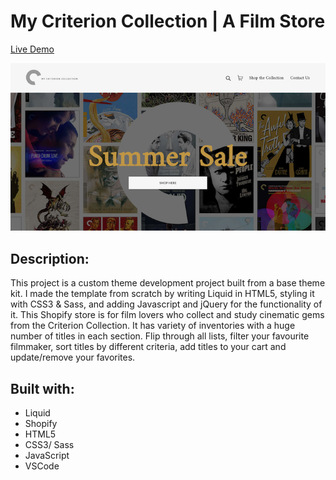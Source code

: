 # My Criterion Collection | A Film Store

[Live Demo](https://myfilmstore.myshopify.com/)

![](assets/images/main-page-shot.png)

## Description:
This project is a custom theme development project built from a base theme kit. I made the template from scratch by writing Liquid in HTML5, styling it with CSS3 & Sass, and adding Javascript and jQuery for the functionality of it. This Shopify store is for film lovers who collect and study cinematic gems from the Criterion Collection. It has variety of inventories with a huge number of titles in each section. Flip through all lists, filter your favourite filmmaker, sort titles by different criteria, add titles to your cart and update/remove your favorites.



## Built with:

* Liquid
* Shopify
* HTML5
* CSS3/ Sass
* JavaScript
* VSCode
